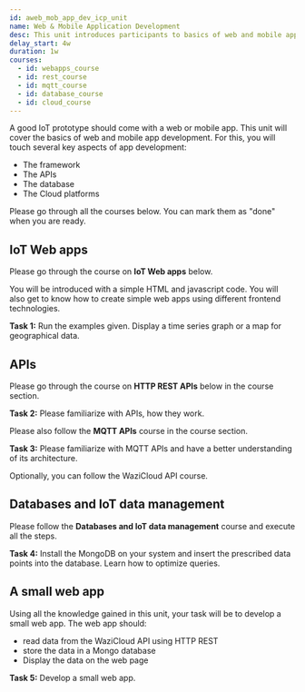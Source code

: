 ```yaml
---
id: aweb_mob_app_dev_icp_unit
name: Web & Mobile Application Development
desc: This unit introduces participants to basics of web and mobile app development for IoT platforms, with a focus on the Waziup IoT platform.
delay_start: 4w
duration: 1w
courses:
  - id: webapps_course
  - id: rest_course
  - id: mqtt_course
  - id: database_course
  - id: cloud_course
---
```


A good IoT prototype should come with a web or mobile app. This unit will cover the basics of web and mobile app development.
For this, you will touch several key aspects of app development:

- The framework
- The APIs
- The database
- The Cloud platforms

Please go through all the courses below. You can mark them as "done" when you are ready.

## IoT Web apps

Please go through the course on **IoT Web apps** below.

You will be introduced with a simple HTML and javascript code. You will also get to know how to create simple web apps using different frontend technologies.

<alert type='success'><b>Task 1:</b> Run the examples given. Display a time series graph or a map for geographical data.</alert>


## APIs

Please go through the course on **HTTP REST APIs** below in the course section.

<alert type='success'><b>Task 2:</b> Please familiarize with APIs, how they work.</alert>

Please also follow the **MQTT APIs** course in the course section.

<alert type='success'><b>Task 3:</b> Please familiarize with MQTT APIs and have a better understanding of its architecture.</alert>

Optionally, you can follow the WaziCloud API course.

## Databases and IoT data management

Please follow the **Databases and IoT data management** course and execute all the steps.

<alert type='success'><b>Task 4:</b> Install the MongoDB on your system and insert the prescribed data points into the database. Learn how to optimize queries.</alert>


## A small web app

Using all the knowledge gained in this unit, your task will be to develop a small web app. The web app should:
- read data from the WaziCloud API using HTTP REST
- store the data in a Mongo database
- Display the data on the web page

<alert type='success'><b>Task 5:</b> Develop a small web app.</alert>

